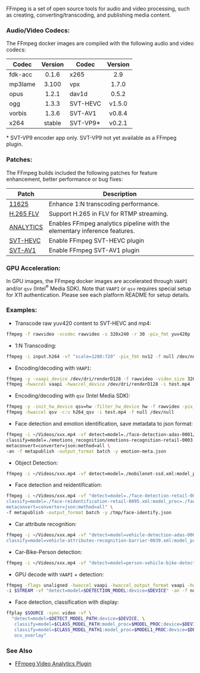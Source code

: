FFmpeg is a set of open source tools for audio and video processing, such as creating, converting/transcoding, and publishing media content.

### Audio/Video Codecs:

The FFmpeg docker images are compiled with the following audio and video codecs:

| Codec | Version | Codec | Version |
|-------|:-------:|-------|:-------:|
|fdk-acc|0.1.6|x265|2.9|
|mp3lame|3.100|vpx|1.7.0|
|opus|1.2.1|dav1d|0.5.2|
|ogg|1.3.3|SVT-HEVC|v1.5.0|
|vorbis|1.3.6|SVT-AV1|v0.8.4|
|x264|stable|SVT-VP9*|v0.2.1|

\* SVT-VP9 encoder app only. SVT-VP9 not yet available as a FFmpeg plugin. 

### Patches:

The FFmpeg builds included the following patches for feature enhancement, better performance or bug fixes:

| Patch | Description |
|-------|-------------|
|[11625](https://patchwork.ffmpeg.org/patch/11625/raw)|Enhance 1:N transcoding performance.|
|[H.265 FLV](https://github.com/VCDP/CDN/archive/v0.1.tar.gz)|Support H.265 in FLV for RTMP streaming.|
|[ANALYTICS](https://github.com/VCDP/FFmpeg-patch/tree/ffmpeg4.2_va/patches )|Enables FFmpeg analytics pipeline with the elementary inference features.|
|[SVT-HEVC](https://github.com/OpenVisualCloud/SVT-HEVC/tree/master/ffmpeg_plugin)|Enable FFmpeg SVT-HEVC plugin|
|[SVT-AV1](https://github.com/OpenVisualCloud/SVT-AV1/tree/master/ffmpeg_plugin)|Enable FFmpeg SVT-AV1 plugin|

### GPU Acceleration:

In GPU images, the FFmpeg docker images are accelerated through `VAAPI` and/or `qsv` (Intel<sup>&reg;</sup> Media SDK). Note that `VAAPI` or `qsv` requires special setup for X11 authentication. Please see each platform README for setup details.

### Examples:

- Transcode raw yuv420 content to SVT-HEVC and mp4:  

```bash
ffmpeg -f rawvideo -vcodec rawvideo -s 320x240 -r 30 -pix_fmt yuv420p -i test.yuv -c:v libsvt_hevc -y test.mp4
```

- 1:N Transcoding:  

```bash
ffmpeg -i input.h264 -vf "scale=1280:720" -pix_fmt nv12 -f null /dev/null -vf "scale=720:480" -pix_fmt nv12 -f null /dev/null -abr_pipeline
```

- Encoding/decoding with `VAAPI`:  

```bash
ffmpeg -y -vaapi_device /dev/dri/renderD128 -f rawvideo -video_size 320x240 -r 30 -i test.yuv -vf 'format=nv12, hwupload' -c:v h264_vaapi -y test.mp4
ffmpeg -hwaccel vaapi -hwaccel_device /dev/dri/renderD128 -i test.mp4 -f null /dev/null
```

- Encoding/decoding with `qsv` (Intel Media SDK):  

```bash
ffmpeg -y -init_hw_device qsv=hw -filter_hw_device hw -f rawvideo -pix_fmt yuv420p -s:v 320x240 -i test.yuv -vf hwupload=extra_hw_frames=64,format=qsv -c:v h264_qsv -b:v 5M test.mp4
ffmpeg -hwaccel qsv -c:v h264_qsv -i test.mp4 -f null /dev/null
```

- Face detection and emotion identification, save metadata to json format:

```bash
ffmpeg -i ~/Videos/xxx.mp4 -vf detect=model=./face-detection-adas-0001/FP32/face-detection-adas-0001.xml:device=CPU, \
classify=model=./emotions_recognition/emotions-recognition-retail-0003.xml:model_proc=emotions-recognition-retail-0003.json:device=CPU, \
metaconvert=converter=json:method=all \
-an -f metapublish -output_format batch -y emotion-meta.json
```

- Object Detection:  

```bash
ffmpeg -i ~/Videos/xxx.mp4 -vf detect=model=./mobilenet-ssd.xml:model_proc=mobilenet-ssd.json:device=CPU -an -f null /dev/null
```

- Face detection and reidentification:  

```bash
ffmpeg -i ~/Videos/xxx.mp4 -vf "detect=model=./face-detection-retail-0004.xml:device=CPU, \
classify=model=./face-reidentification-retail-0095.xml:model_proc=./face-reidentification-retail-0095.json:device=CPU,identify=gallery=./gallery, \
metaconvert=converter=json:method=all" \
-f metapublish -output_format batch -y /tmp/face-identify.json
```

- Car attribute recognition:  

```bash
ffmpeg -i ~/Videos/xxx.mp4 -vf "detect=model=vehicle-detection-adas-0002.xml:model_proc=vehicle-detection-adas-0002.json:device=CPU, \
classify=model=vehicle-attributes-recognition-barrier-0039.xml:model_proc=vehicle-attributes-recognition-barrier-0039.json:device=CPU" -an -f null /dev/null
```

- Car-Bike-Person detection:

```bash
ffmpeg -i ~/Videos/xxx.mp4 -vf "detect=model=person-vehicle-bike-detection-crossroad-0078.xml:model_proc=person-vehicle-bike-detection-crossroad-0078.json:device=CPU" -an -f null /dev/null
```

- GPU decode with `VAAPI` + detection:

```bash
ffmpeg -flags unaligned -hwaccel vaapi -hwaccel_output_format vaapi -hwaccel_device /dev/dri/renderD128 \
-i $STREAM -vf "detect=model=$DETECTION_MODEL:device=$DEVICE" -an -f null - \
```

- Face detection, classification with display:

```bash
ffplay $SOURCE -sync video -vf \
  "detect=model=$DETECT_MODEL_PATH:device=$DEVICE, \
   classify=model=$CLASS_MODEL_PATH:model_proc=$MODEL_PROC:device=$DEVICE,   \
   classify=model=$CLASS_MODEL_PATH1:model_proc=$MODEL1_PROC:device=$DEVICE, \
   ocv_overlay"
```

### See Also

- [FFmpeg Video Analytics Plugin](https://github.com/VCDP/FFmpeg-patch)
